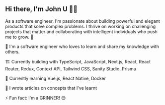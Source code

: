 
## Hi there, I'm John U 👋🏾

As a software engineer, I'm passionate about building powerful and elegant products that solve complex problems. I thrive on working on challenging projects that matter and collaborating with intelligent individuals who push me to grow. 🌱


💼 I'm a software engineer who loves to learn and share my knowledge with others.

🏗 Currently building with TypeScript, JavaScript, Next.js, React, React Router, Redux, Context API, Tailwind CSS, Sanity Studio, Prisma

📖 Currently learning Vue.js, React Native, Docker

📝 I wrote articles on concepts that I've learnt

⚡️ Fun fact: I'm a GRINNER! 😊 
<!--
**arjorb/arjorb** is a ✨ _special_ ✨ repository because its `README.md` (this file) appears on your GitHub profile.

Here are some ideas to get you started:


- 🔭 I’m currently working on ...
- 🌱 I’m currently learning ...
- 👯 I’m looking to collaborate on ...
- 🤔 I’m looking for help with ...
- 💬 Ask me about ...
- 📫 How to reach me: ...
- 😄 Pronouns: ...
- ⚡ Fun fact: ...

-->
